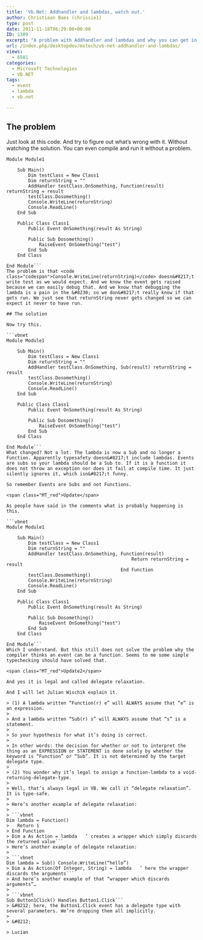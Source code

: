 ```yaml
---
title: 'Vb.Net: Addhandler and lambdas, watch out.'
author: Christiaan Baes (chrissie1)
type: post
date: 2011-11-18T06:29:00+00:00
ID: 1389
excerpt: "A problem with Addhandler and lambdas and why you can get in trouble if you're not careful."
url: /index.php/desktopdev/mstech/vb-net-addhandler-and-lambdas/
views:
  - 6501
categories:
  - Microsoft Technologies
  - VB.NET
tags:
  - event
  - lambda
  - vb.net

---
```

## The problem

Just look at this code. And try to figure out what&#8217;s wrong with it. Without watching the solution. You can even compile and run it without a problem.

```vbnet
Module Module1

    Sub Main()
        Dim testClass = New Class1
        Dim returnString = ""
        AddHandler testClass.OnSomething, Function(result) returnString = result
        testClass.Dosomething()
        Console.WriteLine(returnString)
        Console.ReadLine()
    End Sub

    Public Class Class1
        Public Event OnSomething(result As String)

        Public Sub Dosomething()
            RaiseEvent OnSomething("test")
        End Sub
    End Class

End Module```
The problem is that <code class="codespan">Console.WriteLine(returnString)</code> doesn&#8217;t write test as we would expect. And we know the event gets raised because we can easily debug that. And we know that debugging the lambda is a pain in the &#8230; so we don&#8217;t really know if that gets run. We just see that returnString never gets changed so we can expect it never to have run.

## The solution

Now try this.

```vbnet
Module Module1

    Sub Main()
        Dim testClass = New Class1
        Dim returnString = ""
        AddHandler testClass.OnSomething, Sub(result) returnString = result
        testClass.Dosomething()
        Console.WriteLine(returnString)
        Console.ReadLine()
    End Sub

    Public Class Class1
        Public Event OnSomething(result As String)

        Public Sub Dosomething()
            RaiseEvent OnSomething("test")
        End Sub
    End Class

End Module```
What changed? Not a lot. The lambda is now a Sub and no longer a Function. Apparently typesafety doesn&#8217;t include lambdas. Events are subs so your lambda should be a Sub to. If it is a function it does not throw an exception nor does it fail at compile time. It just silently ignores it, which isn&#8217;t funny.

So remember Events are Subs and not Functions.

<span class="MT_red">Update</span>

As people have said in the comments what is probably happening is this.

```vbnet
Module Module1

    Sub Main()
        Dim testClass = New Class1
        Dim returnString = ""
        AddHandler testClass.OnSomething, Function(result)
                                              Return returnString = result
                                          End Function
        testClass.Dosomething()
        Console.WriteLine(returnString)
        Console.ReadLine()
    End Sub

    Public Class Class1
        Public Event OnSomething(result As String)

        Public Sub Dosomething()
            RaiseEvent OnSomething("test")
        End Sub
    End Class

End Module```
Which I understand. But this still does not solve the problem why the compiler thinks an event can be a function. Seems to me some simple typechecking should have solved that.

<span class="MT_red">Update2</span>

And yes it is legal and called delegate relaxation.

And I will let Julian Wischik explain it.

> (1) A lambda written “Function(r) e” will ALWAYS assume that “e” is an expression.
> 
> And a lambda written “Sub(r) s” will ALWAYS assume that “s” is a statement.
> 
> So your hypothesis for what it’s doing is correct.
> 
> In other words: the decision for whether or not to interpret the thing as an EXPRESSION or STATEMENT is done solely by whether the keyword is “Function” or “Sub”. It is not determined by the target delegate type.
> 
> (2) You wonder why it’s legal to assign a function-lambda to a void-returning-delegate-type.
> 
> Well, that’s always legal in VB. We call it “delegate relaxation”. It is type-safe.
> 
> Here’s another example of delegate relaxation:
> 
> ```vbnet
Dim lambda = Function()
>   Return 1
> End Function
> Dim a As Action = lambda   ’ creates a wrapper which simply discards the returned value```
> Here’s another example of delegate relaxation:
> 
> ```vbnet
Dim lambda = Sub() Console.WriteLine(“hello”)
> Dim a As Action(Of Integer, String) = lambda   ’ here the wrapper discards the arguments```
> And here’s another example of that “wrapper which discards arguments”…
> 
> ```vbnet
Sub Button1Click() Handles Button1.Click```
> &#8212; here, the Button1.Click event has a delegate type with several parameters. We’re dropping them all implicitly.
> 
> &#8212;
  
> Lucian